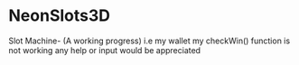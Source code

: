 # NeonSlots3D
Slot Machine- (A working progress) 
i.e my wallet my checkWin() function is not working any help or input would be appreciated
